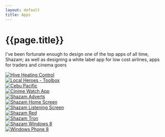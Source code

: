 ```yaml
---
layout: default
title: Apps
---
```


# {{page.title}}

I've been fortunate enough to design one of the top apps of all time, Shazam; as well as designing a white label app for low cost airlines, apps for traders and cinema goers

<div class="grid">
   <div>
   		<a href="hive-heating-control">
			<img src="hive-heating-control-thumb.webp" alt="Hive Heating Control" title="Hive Heating Control" />
		</a>
   	</div>
   <div>
   		<a href="local-heroes-toolbox">
			<img src="local-heroes-toolbox-thumb.webp" alt="Local Heroes - Toolbox" title="Local Heroes - Toolbox" />
		</a>
   	</div>
   <div>
   		<a href="cebu-pacific">
			<img src="cebu-pacific-thumb.webp" alt="Cebu Pacific" title="Cebu Pacific" />
		</a>
   	</div>
   <div>
  	 <a href="cinime-watch-app">
			<img src="cinime-watch-app-thumb.webp" alt="Cinime Watch App" title="Cinime Watch App" />
		</a>
  	</div>
   <div>
   		<a href="shazam-adverts">
			<img src="shazam-adverts-thumb.webp" alt="Shazam Adverts" title="Shazam Adverts" />
		</a>
	</div>
	<div>
		<a href="shazam-home-screen">
			<img src="shazam-home-screen-thumb.webp" alt="Shazam Home Screen" title="Shazam Home Screen" />
		</a>
	</div>
	<div>
		<a href="shazam-listening-screen">
			<img src="shazam-listening-screen-thumb.webp" alt="Shazam Listening Screen" title="Shazam Listening Screen" />
		</a>
	</div>
	<div>
		<a href="shazam-red">
			<img src="shazam-red-thumb.webp" alt="Shazam Red" title="Shazam Red" />
		</a>
	</div>
		<div>
		<a href="shazam-tron">
			<img src="shazam-tron-thumb.webp" alt="Shazam Tron" title="Shazam Tron" />
		</a>
	</div>
	<div>
		<a href="shazam-windows-8">
			<img src="shazam-win-8-thumb.webp" alt="Shazam Windows 8" title="Shazam Windows 8" />
		</a>
	</div>
	<div>
		<a href="shazam-windows-phone">
			<img src="wp8-thumb.webp" alt="Windows Phone 8" title="Windows Phone 8" />
		</a>
	</div>
</div>